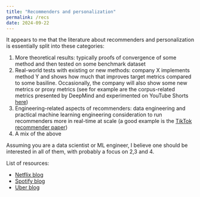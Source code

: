 ```yaml
---
title: "Recommenders and personalization"
permalink: /recs
date: 2024-09-22
---
```


It appears to me that the literature about recommenders and personalization is essentially split into these categories:
 1. More theoretical results: typically proofs of convergence of some method and then tested on some benchmark dataset
 2. Real-world tests with existing or new methods: company X implements method Y and shows how much that improves target metrics compared to some basiline. Occasionally, the company will also show some new metrics or proxy metrics (see for example are the corpus-related metrics presented by DeepMind and experimented on YouTube Shorts [here](https://arxiv.org/html/2305.07764v2))
 3. Engineering-related aspects of recommenders: data engineering and practical machine learning engineering consideration to run recommenders more in real-time at scale (a good example is the [TikTok recommender paper](https://arxiv.org/pdf/2209.07663))
 4. A mix of the above

Assuming you are a data scientist or ML engineer, I believe one should be interested in all of them, with probably a focus on 2,3 and 4. 

List of resources:
 - [Netflix blog](https://netflixtechblog.com/)
 - [Spotify blog](https://engineering.atspotify.com/)
 - [Uber blog](https://www.uber.com/en-FI/blog/engineering/data/?uclick_id=268bf0e4-47d9-4154-b2a6-dc5f2e736e82)
